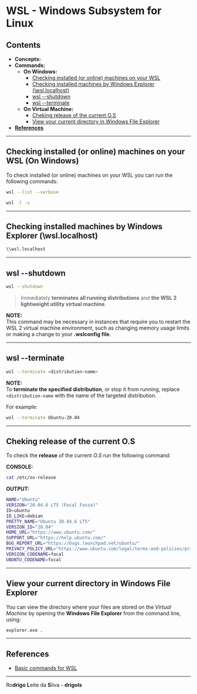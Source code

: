 # WSL - Windows Subsystem for Linux

## Contents

 - **Concepts:**
 - **Commands:**
   - **On Windows:**
     - [Checking installed (or online) machines on your WSL](#check-installed)
     - [Checking installed machines by Windows Explorer (\\wsl.localhost)](#check-on-windowsexplorer)
     - [wsl --shutdown](#shutdown-command)
     - [wsl --terminate](#terminate-command)
   - **On Virtual Machine:**
     - [Cheking release of the current O.S](#check-release)
     - [View your current directory in Windows File Explorer](#current-dir)
 - [**References**](#ref)








































<!--- ( Commands/On Windows ) --->

---

<div id="check-installed"></div>

## Checking installed (or online) machines on your WSL (On Windows)

To check installed (or online) machines on your WSL you can run the following commands:

```bash
wsl --list --verbose
```

```bash
wsl -l -v
```

---

<div id="check-on-windowsexplorer"></div>

## Checking installed machines by Windows Explorer (\\wsl.localhost)

```bash
\\wsl.localhost
```

---

<div id="shutdown-command"></div>

## wsl --shutdown

```bash
wsl --shutdown
```

> Immediately **terminates all running distributions** and **the WSL 2 lightweight utility virtual machine**.

**NOTE:**  
This command may be necessary in instances that require you to restart the WSL 2 virtual machine environment, such as changing memory usage limits or making a change to your **.wslconfig file**.

---

<div id="terminate-command"></div>

## wsl --terminate

```bash
wsl --terminate <distribution-name>
```

**NOTE:**  
To **terminate the specified distribution**, or stop it from running, replace `<distribution-name` with the name of the targeted distribution.

For example:

```bash
wsl --terminate Ubuntu-20.04
```








































<!--- ( Commands/On Virtual Machine ) --->

---

<div id="check-release"></div>

## Cheking release of the current O.S

To check the **release** of the current *O.S* run the following command:

**CONSOLE:**  
```bash
cat /etc/os-release 
```

**OUTPUT:**  
```bash
NAME="Ubuntu"
VERSION="20.04.6 LTS (Focal Fossa)"
ID=ubuntu
ID_LIKE=debian
PRETTY_NAME="Ubuntu 20.04.6 LTS"
VERSION_ID="20.04"
HOME_URL="https://www.ubuntu.com/"
SUPPORT_URL="https://help.ubuntu.com/"
BUG_REPORT_URL="https://bugs.launchpad.net/ubuntu/"
PRIVACY_POLICY_URL="https://www.ubuntu.com/legal/terms-and-policies/privacy-policy"
VERSION_CODENAME=focal
UBUNTU_CODENAME=focal
```

---

<div id="current-dir"></div>

## View your current directory in Windows File Explorer

You can view the directory where your files are stored on the *Virtual Machine* by opening the **Windows File Explorer** from the command line, using:

```bash
explorer.exe .
```








































<!--- ( References ) --->

---

<div id="ref"></div>

## References

 - [Basic commands for WSL](https://docs.microsoft.com/en-us/windows/wsl/basic-commands)

---

Ro**drigo** **L**eite da **S**ilva - **drigols**
